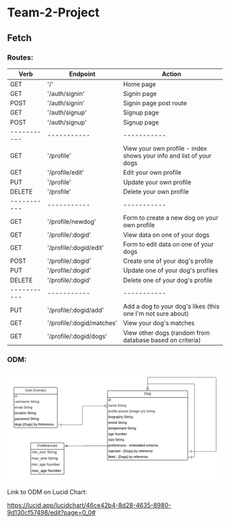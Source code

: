 # Team-2-Project
## Fetch


### Routes:


| Verb | Endpoint | Action |
| ----------- | ----------- | ----------- |
| GET | '/' | Home page |
| GET | '/auth/signin' | Signin page |
| POST | '/auth/signin' | Signin page post route |
| GET | '/auth/signup' | Signup page |
| POST | '/auth/signup' | Signup page |
| ----------- | ----------- | ----------- |
| GET | '/profile' | View your own profile  - index shows your info and list of your dogs|
| GET | '/profile/edit' | Edit your own profile|
| PUT | '/profile' | Update your own profile |
| DELETE | '/profile' | Delete your own profile |
| ----------- | ----------- | ----------- |
| GET | '/profile/newdog' | Form to create a new dog on your own profile |
| GET | '/profile/:dogid' | View data on one of your dogs |
| GET | '/profile/:dogid/edit' | Form to edit data on one of your dogs |
| POST | '/profile/:dogid' | Create one of your dog's profile |
| PUT | '/profile/:dogid' | Update one of your dog's profiles |
| DELETE | '/profile/:dogid' | Delete one of your dog's profile |
| ----------- | ----------- | ----------- |
| PUT | '/profile/:dogid/add' | Add a dog to your dog's likes (this one I'm not sure about) |
| GET | '/profile/:dogid/matches' | View your dog's matches |
| GET | '/profile/:dogid/dogs' | View other dogs (random from database based on criteria) |


### ODM: 

!['Fetch.jpeg'](Fetch.jpeg)

Link to ODM on Lucid Chart:

https://lucid.app/lucidchart/46ce42b4-8d28-4635-8980-9d130cf57498/edit?page=0_0#
